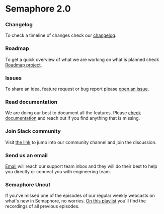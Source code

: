 # Semaphore 2.0

### Changelog

To check a timeline of changes check our [changelog](https://github.com/semaphoreci/semaphore/blob/master/CHANGELOG.md).

### Roadmap

To get a quick overview of what we are working on what is planned check [Roadmap project](https://github.com/semaphoreci/semaphore/projects/1).

### Issues

To share an idea, feature request or bug report please [open an issue](https://github.com/semaphoreci/semaphore/issues).

### Read documentation

We are doing our best to document all the features. Please [check documentation](https://docs.semaphoreci.com) and reach out if you find anything that is missing.

### Join Slack community

Visit [the link](https://semaphorecommunity.slack.com/join/shared_invite/enQtMzk1MzI5NjE4MjI5LWY3Nzk4ZGM2ODRmMDVjYmIwZGFhMWI0ZDYyOWIxMGI1ZjFlODU1OTZiZWM3OGVkZjBmMWRiNWYzNjA4MjM2MTA) to jump into our community channel and join the discussion.

### Send us an email

[Email](mailto:support@semaphoreci.com) will reach our support team inbox and they will do their best to help you directly or connect you with engineering team.

### Semaphore Uncut

If you've missed one of the episodes of our regular weekly webcasts on what's new in Semaphore, no worries. [On this playlist](https://www.youtube.com/watch?v=pdiMpi1HRnU&list=PL9pxz3ccLeuggNBKZI2wWlC6xyz1kIws6) you'll find the recordings of all previous episodes.

